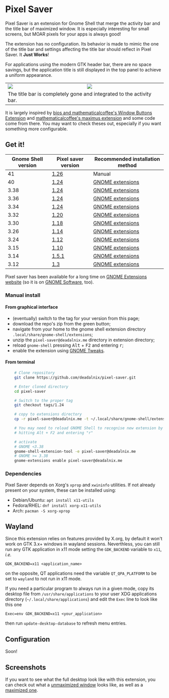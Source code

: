 Pixel Saver
===========

Pixel Saver is an extension for Gnome Shell that merge the activity bar and the
title bar of maximized window. It is especially interesting for small screens,
but MOAR pixels for your apps is always good!

The extension has no configuration. Its behavior is made to mimic the one of
the title bar and settings affecting the title bar should reflect in
Pixel Saver. It **Just Works**!

For applications using the modern GTK header bar, there are no space savings,
but the application title is still displayed in the top panel to achieve a
uniform appearance.

<table>
  <tr>
    <td>
      <img src="https://raw.github.com/deadalnix/pixel-saver/master/resources/title.png" />
    </td>
    <td>
      <img src="https://raw.github.com/deadalnix/pixel-saver/master/resources/icons.png" /></td>
  </tr>
  <tr>
    <td colspan="2">The title bar is completely gone and integrated to the activity bar.</td>
  </tr>
</table>

It is largely inspired by 
[bios and mathematicalcoffee's Window Buttons Extension](https://github.com/mathematicalcoffee/Gnome-Shell-Window-Buttons-Extension) 
and 
[mathematicalcoffee's maximus extension](https://bitbucket.org/mathematicalcoffee/maximus-gnome-shell-extension) 
and some code come from there. 
You may want to check theses out, especially if you want something more configurable.

Get it!
------------

| Gnome Shell version| Pixel saver version                                           | Recommended installation method                                            |
|-------------|----------------------------------------------------------------------|----------------------------------------------------------------------------|
| 41          | [1.26](https://github.com/deadalnix/pixel-saver/releases/tag/1.26)   | Manual   
| 40          | [1.24](https://github.com/deadalnix/pixel-saver/releases/tag/1.24)   | [GNOME extensions](https://extensions.gnome.org/extension/723/pixel-saver/)   
| 3.38        | [1.24](https://github.com/deadalnix/pixel-saver/releases/tag/1.24)   | [GNOME extensions](https://extensions.gnome.org/extension/723/pixel-saver/)
| 3.36        | [1.24](https://github.com/deadalnix/pixel-saver/releases/tag/1.24)   | [GNOME extensions](https://extensions.gnome.org/extension/723/pixel-saver/)
| 3.34        | [1.24](https://github.com/deadalnix/pixel-saver/releases/tag/1.24)   | [GNOME extensions](https://extensions.gnome.org/extension/723/pixel-saver/)
| 3.32        | [1.20](https://github.com/deadalnix/pixel-saver/releases/tag/1.20)   | [GNOME extensions](https://extensions.gnome.org/extension/723/pixel-saver/)
| 3.30        | [1.18](https://github.com/deadalnix/pixel-saver/releases/tag/1.18)   | [GNOME extensions](https://extensions.gnome.org/extension/723/pixel-saver/)
| 3.26        | [1.14](https://github.com/deadalnix/pixel-saver/releases/tag/1.14)   | [GNOME extensions](https://extensions.gnome.org/extension/723/pixel-saver/)
| 3.24        | [1.12](https://github.com/deadalnix/pixel-saver/releases/tag/1.12)   | [GNOME extensions](https://extensions.gnome.org/extension/723/pixel-saver/)
| 3.15        | [1.10](https://github.com/deadalnix/pixel-saver/releases/tag/1.10)   | [GNOME extensions](https://extensions.gnome.org/extension/723/pixel-saver/)
| 3.14        | [1.5.1](https://github.com/deadalnix/pixel-saver/releases/tag/1.5.1) | [GNOME extensions](https://extensions.gnome.org/extension/723/pixel-saver/)
| 3.12        | [1.3](https://github.com/deadalnix/pixel-saver/releases/tag/1.3)     | [GNOME extensions](https://extensions.gnome.org/extension/723/pixel-saver/)

Pixel saver has been available for a long time on 
[GNOME Extensions website](https://extensions.gnome.org/extension/723/pixel-saver/) 
(so it is on 
[GNOME Software](https://wiki.gnome.org/Apps/Software), too).

### Manual install

#### From graphical interface

- (eventually) switch to the tag for your version from this page;
- download the repo's zip from the green button;
- navigate from your home to the gnome shell extension directory 
`.local/share/gnome-shell/extensions`;
- unzip the `pixel-saver@deadalnix.me` directory in extension directory;
- reload `gnome-shell` pressing <kbd>Alt</kbd> + <kbd>F2</kbd> and entering <kbd>r</kbd>;
- enable the extension using [GNOME Tweaks](https://wiki.gnome.org/Apps/Tweaks).

#### From terminal
 
```bash
    # Clone repository
    git clone https://github.com/deadalnix/pixel-saver.git

    # Enter cloned directory
    cd pixel-saver

    # Switch to the proper tag
    git checkout tags/1.24

    # copy to extensions directory
    cp -r pixel-saver@deadalnix.me -t ~/.local/share/gnome-shell/extensions

    # You may need to reload GNOME Shell to recognise new extension by
    # hitting Alt + F2 and entering "r"

    # activate 
    # GNOME <3.38
    gnome-shell-extension-tool -e pixel-saver@deadalnix.me
    # GNOME >= 3.38
    gnome-extensions enable pixel-saver@deadalnix.me

```

### Dependencies

Pixel Saver depends on Xorg's `xprop` and `xwininfo` utilities. If not already
present on your system, these can be installed using:

* Debian/Ubuntu: `apt install x11-utils`
* Fedora/RHEL: `dnf install xorg-x11-utils`
* Arch: `pacman -S xorg-xprop`

Wayland
---------
Since this extension relies on features provided by X.org, by default it won't work on GTK 3.x+ windows
in wayland sessions.
Neverthless, you can still run any GTK application in x11 mode setting 
the `GDK_BACKEND` variable to `x11`, *i.e.*

```console
GDK_BACKEND=x11 <application_name>
```

on the opposite, QT applications need the variable `QT_QPA_PLATFORM` to be set to `wayland`
to not run in x11 mode.

If you need a particular program to always run in a given mode, copy its desktop file from 
`/usr/share/applications` to your user XDG applications directory (`~/.local/share/applications`) 
and edit the `Exec` line to look like this one

```
Exec=env GDK_BACKEND=x11 <your_application>
```

then run `update-desktop-database` to refresh menu entries.

Configuration
-------------

Soon!

Screenshots
-----------

If you want to see what the full desktop look like with this extension, you can check out what a [unmaximized window](https://raw.github.com/deadalnix/pixel-saver/master/resources/unmax.png) looks like, as well as a [maximized one](https://raw.github.com/deadalnix/pixel-saver/master/resources/max.png).

